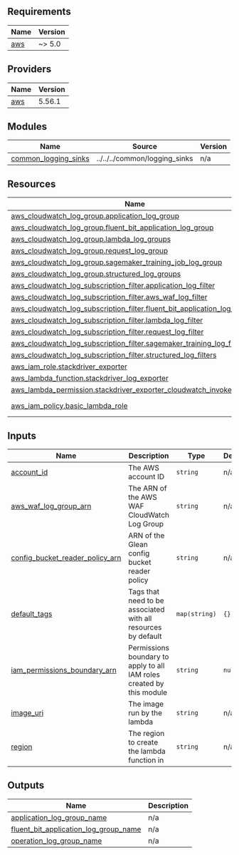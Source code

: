 ## Requirements

| Name | Version |
|------|---------|
| <a name="requirement_aws"></a> [aws](#requirement\_aws) | ~> 5.0 |

## Providers

| Name | Version |
|------|---------|
| <a name="provider_aws"></a> [aws](#provider\_aws) | 5.56.1 |

## Modules

| Name | Source | Version |
|------|--------|---------|
| <a name="module_common_logging_sinks"></a> [common\_logging\_sinks](#module\_common\_logging\_sinks) | ../../../common/logging_sinks | n/a |

## Resources

| Name | Type |
|------|------|
| [aws_cloudwatch_log_group.application_log_group](https://registry.terraform.io/providers/hashicorp/aws/latest/docs/resources/cloudwatch_log_group) | resource |
| [aws_cloudwatch_log_group.fluent_bit_application_log_group](https://registry.terraform.io/providers/hashicorp/aws/latest/docs/resources/cloudwatch_log_group) | resource |
| [aws_cloudwatch_log_group.lambda_log_groups](https://registry.terraform.io/providers/hashicorp/aws/latest/docs/resources/cloudwatch_log_group) | resource |
| [aws_cloudwatch_log_group.request_log_group](https://registry.terraform.io/providers/hashicorp/aws/latest/docs/resources/cloudwatch_log_group) | resource |
| [aws_cloudwatch_log_group.sagemaker_training_job_log_group](https://registry.terraform.io/providers/hashicorp/aws/latest/docs/resources/cloudwatch_log_group) | resource |
| [aws_cloudwatch_log_group.structured_log_groups](https://registry.terraform.io/providers/hashicorp/aws/latest/docs/resources/cloudwatch_log_group) | resource |
| [aws_cloudwatch_log_subscription_filter.application_log_filter](https://registry.terraform.io/providers/hashicorp/aws/latest/docs/resources/cloudwatch_log_subscription_filter) | resource |
| [aws_cloudwatch_log_subscription_filter.aws_waf_log_filter](https://registry.terraform.io/providers/hashicorp/aws/latest/docs/resources/cloudwatch_log_subscription_filter) | resource |
| [aws_cloudwatch_log_subscription_filter.fluent_bit_application_log_filter](https://registry.terraform.io/providers/hashicorp/aws/latest/docs/resources/cloudwatch_log_subscription_filter) | resource |
| [aws_cloudwatch_log_subscription_filter.lambda_log_filter](https://registry.terraform.io/providers/hashicorp/aws/latest/docs/resources/cloudwatch_log_subscription_filter) | resource |
| [aws_cloudwatch_log_subscription_filter.request_log_filter](https://registry.terraform.io/providers/hashicorp/aws/latest/docs/resources/cloudwatch_log_subscription_filter) | resource |
| [aws_cloudwatch_log_subscription_filter.sagemaker_training_log_filter](https://registry.terraform.io/providers/hashicorp/aws/latest/docs/resources/cloudwatch_log_subscription_filter) | resource |
| [aws_cloudwatch_log_subscription_filter.structured_log_filters](https://registry.terraform.io/providers/hashicorp/aws/latest/docs/resources/cloudwatch_log_subscription_filter) | resource |
| [aws_iam_role.stackdriver_exporter](https://registry.terraform.io/providers/hashicorp/aws/latest/docs/resources/iam_role) | resource |
| [aws_lambda_function.stackdriver_log_exporter](https://registry.terraform.io/providers/hashicorp/aws/latest/docs/resources/lambda_function) | resource |
| [aws_lambda_permission.stackdriver_exporter_cloudwatch_invoke_access](https://registry.terraform.io/providers/hashicorp/aws/latest/docs/resources/lambda_permission) | resource |
| [aws_iam_policy.basic_lambda_role](https://registry.terraform.io/providers/hashicorp/aws/latest/docs/data-sources/iam_policy) | data source |

## Inputs

| Name | Description | Type | Default | Required |
|------|-------------|------|---------|:--------:|
| <a name="input_account_id"></a> [account\_id](#input\_account\_id) | The AWS account ID | `string` | n/a | yes |
| <a name="input_aws_waf_log_group_arn"></a> [aws\_waf\_log\_group\_arn](#input\_aws\_waf\_log\_group\_arn) | The ARN of the AWS WAF CloudWatch Log Group | `string` | n/a | yes |
| <a name="input_config_bucket_reader_policy_arn"></a> [config\_bucket\_reader\_policy\_arn](#input\_config\_bucket\_reader\_policy\_arn) | ARN of the Glean config bucket reader policy | `string` | n/a | yes |
| <a name="input_default_tags"></a> [default\_tags](#input\_default\_tags) | Tags that need to be associated with all resources by default | `map(string)` | `{}` | no |
| <a name="input_iam_permissions_boundary_arn"></a> [iam\_permissions\_boundary\_arn](#input\_iam\_permissions\_boundary\_arn) | Permissions boundary to apply to all IAM roles created by this module | `string` | `null` | no |
| <a name="input_image_uri"></a> [image\_uri](#input\_image\_uri) | The image run by the lambda | `string` | n/a | yes |
| <a name="input_region"></a> [region](#input\_region) | The region to create the lambda function in | `string` | n/a | yes |

## Outputs

| Name | Description |
|------|-------------|
| <a name="output_application_log_group_name"></a> [application\_log\_group\_name](#output\_application\_log\_group\_name) | n/a |
| <a name="output_fluent_bit_application_log_group_name"></a> [fluent\_bit\_application\_log\_group\_name](#output\_fluent\_bit\_application\_log\_group\_name) | n/a |
| <a name="output_operation_log_group_name"></a> [operation\_log\_group\_name](#output\_operation\_log\_group\_name) | n/a |
